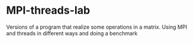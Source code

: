 # MPI-threads-lab
Versions of a program that realize some operations in a matrix. Using MPI and threads in different ways and doing a benchmark
